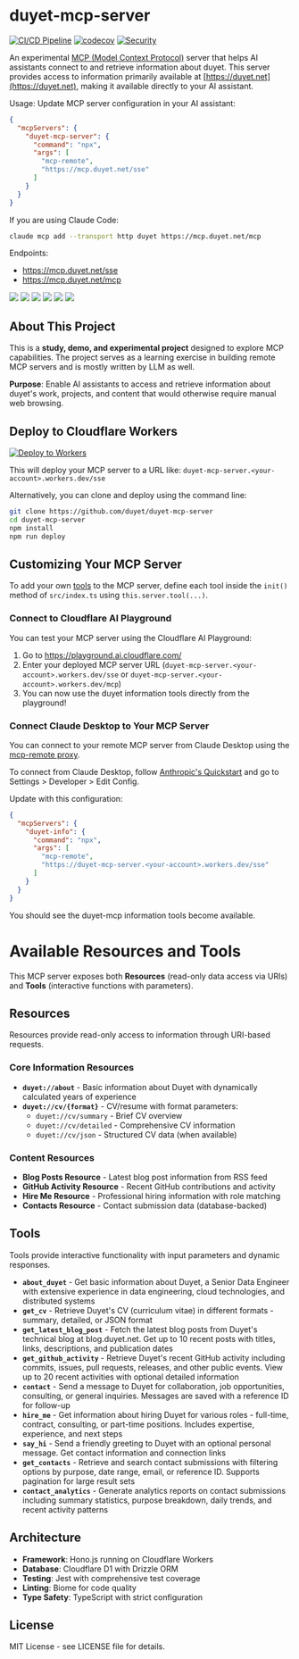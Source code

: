 # duyet-mcp-server

[![CI/CD Pipeline](https://github.com/duyet/duyet-mcp-server/workflows/CI/CD%20Pipeline/badge.svg)](https://github.com/duyet/duyet-mcp-server/actions)
[![codecov](https://codecov.io/gh/duyet/duyet-mcp-server/branch/master/graph/badge.svg)](https://codecov.io/gh/duyet/duyet-mcp-server)
[![Security](https://github.com/duyet/duyet-mcp-server/workflows/Security%20and%20Dependencies/badge.svg)](https://github.com/duyet/duyet-mcp-server/actions)

An experimental [MCP (Model Context Protocol)](https://modelcontextprotocol.io) server that helps AI assistants connect to and retrieve information about duyet. This server provides access to information primarily available at [https://duyet.net](https://duyet.net), making it available directly to your AI assistant.

Usage: Update MCP server configuration in your AI assistant:

```json
{
  "mcpServers": {
    "duyet-mcp-server": {
      "command": "npx",
      "args": [
        "mcp-remote",
        "https://mcp.duyet.net/sse"
      ]
    }
  }
}
```

If you are using Claude Code:

```bash
claude mcp add --transport http duyet https://mcp.duyet.net/mcp
```

Endpoints:
- https://mcp.duyet.net/sse
- https://mcp.duyet.net/mcp

![](./.github/screenshots/screenshot-1.png)
![](./.github/screenshots/screenshot-2.png)
![](./.github/screenshots/screenshot-3.png)
![](./.github/screenshots/screenshot-4.png)
![](./.github/screenshots/screenshot-5.png)
![](./.github/screenshots/screenshot-6.png)

## About This Project

This is a **study, demo, and experimental project** designed to explore MCP capabilities. The project serves as a learning exercise in building remote MCP servers and is mostly written by LLM as well.

**Purpose**: Enable AI assistants to access and retrieve information about duyet's work, projects, and content that would otherwise require manual web browsing.

## Deploy to Cloudflare Workers

[![Deploy to Workers](https://deploy.workers.cloudflare.com/button)](https://deploy.workers.cloudflare.com/?url=https://github.com/duyet/duyet-mcp-server)

This will deploy your MCP server to a URL like: `duyet-mcp-server.<your-account>.workers.dev/sse`


Alternatively, you can clone and deploy using the command line:

```bash
git clone https://github.com/duyet/duyet-mcp-server
cd duyet-mcp-server
npm install
npm run deploy
```

## Customizing Your MCP Server

To add your own [tools](https://developers.cloudflare.com/agents/model-context-protocol/tools/) to the MCP server, define each tool inside the `init()` method of `src/index.ts` using `this.server.tool(...)`. 

### Connect to Cloudflare AI Playground

You can test your MCP server using the Cloudflare AI Playground:

1. Go to https://playground.ai.cloudflare.com/
2. Enter your deployed MCP server URL (`duyet-mcp-server.<your-account>.workers.dev/sse` or `duyet-mcp-server.<your-account>.workers.dev/mcp`)
3. You can now use the duyet information tools directly from the playground!

### Connect Claude Desktop to Your MCP Server

You can connect to your remote MCP server from Claude Desktop using the [mcp-remote proxy](https://www.npmjs.com/package/mcp-remote). 

To connect from Claude Desktop, follow [Anthropic's Quickstart](https://modelcontextprotocol.io/quickstart/user) and go to Settings > Developer > Edit Config.

Update with this configuration:

```json
{
  "mcpServers": {
    "duyet-info": {
      "command": "npx",
      "args": [
        "mcp-remote",
        "https://duyet-mcp-server.<your-account>.workers.dev/sse"
      ]
    }
  }
}
```

You should see the duyet-mcp information tools become available.

# Available Resources and Tools

This MCP server exposes both **Resources** (read-only data access via URIs) and **Tools** (interactive functions with parameters).

## Resources
Resources provide read-only access to information through URI-based requests.

### Core Information Resources
- **`duyet://about`** - Basic information about Duyet with dynamically calculated years of experience
- **`duyet://cv/{format}`** - CV/resume with format parameters:
  - `duyet://cv/summary` - Brief CV overview
  - `duyet://cv/detailed` - Comprehensive CV information  
  - `duyet://cv/json` - Structured CV data (when available)

### Content Resources
- **Blog Posts Resource** - Latest blog post information from RSS feed
- **GitHub Activity Resource** - Recent GitHub contributions and activity
- **Hire Me Resource** - Professional hiring information with role matching
- **Contacts Resource** - Contact submission data (database-backed)

## Tools
Tools provide interactive functionality with input parameters and dynamic responses.

- **`about_duyet`** - Get basic information about Duyet, a Senior Data Engineer with extensive experience in data engineering, cloud technologies, and distributed systems
- **`get_cv`** - Retrieve Duyet's CV (curriculum vitae) in different formats - summary, detailed, or JSON format
- **`get_latest_blog_post`** - Fetch the latest blog posts from Duyet's technical blog at blog.duyet.net. Get up to 10 recent posts with titles, links, descriptions, and publication dates
- **`get_github_activity`** - Retrieve Duyet's recent GitHub activity including commits, issues, pull requests, releases, and other public events. View up to 20 recent activities with optional detailed information
- **`contact`** - Send a message to Duyet for collaboration, job opportunities, consulting, or general inquiries. Messages are saved with a reference ID for follow-up
- **`hire_me`** - Get information about hiring Duyet for various roles - full-time, contract, consulting, or part-time positions. Includes expertise, experience, and next steps
- **`say_hi`** - Send a friendly greeting to Duyet with an optional personal message. Get contact information and connection links
- **`get_contacts`** - Retrieve and search contact submissions with filtering options by purpose, date range, email, or reference ID. Supports pagination for large result sets
- **`contact_analytics`** - Generate analytics reports on contact submissions including summary statistics, purpose breakdown, daily trends, and recent activity patterns


## Architecture

- **Framework**: Hono.js running on Cloudflare Workers
- **Database**: Cloudflare D1 with Drizzle ORM
- **Testing**: Jest with comprehensive test coverage
- **Linting**: Biome for code quality
- **Type Safety**: TypeScript with strict configuration

## License

MIT License - see LICENSE file for details.
